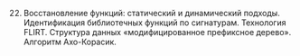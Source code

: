 22. Восстановление функций: статический и динамический подходы. Идентификация библиотечных функций по сигнатурам. Технология FLIRT. Структура данных «модифицированное префиксное дерево». Алгоритм Ахо-Корасик.
